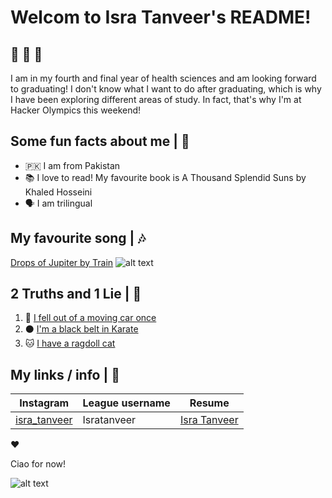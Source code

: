 # Welcom to Isra Tanveer's README!
## :test_tube: :pill: :syringe:
I am in my fourth and final year of health sciences and am looking forward to graduating! I don't know what I want to do after graduating, which is why I have been exploring different areas of study. In fact, that's why I'm at Hacker Olympics this weekend!

## Some fun facts about me | :woman:
- :pakistan: I am from Pakistan
- :books: I love to read! My favourite book is A Thousand Splendid Suns by Khaled Hosseini
- :speaking_head: I am trilingual

## My favourite song | :notes:
[Drops of Jupiter by Train](https://www.youtube.com/watch?v=7Xf-Lesrkuc)
![alt text](https://upload.wikimedia.org/wikipedia/en/9/9d/Train_Drops_of_Jupiter.jpg)

## 2 Truths and 1 Lie | 🤫
1. :car: [I fell out of a moving car once](https://www.westminster-abbey.org/media/4095/truth.jpg?anchor=center&mode=crop&width=1024&height=512&rnd=132084410060000000)
2. :black_circle: [I'm a black belt in Karate](https://www.looper.com/img/gallery/the-untold-truth-of-pinocchio/intro-1637802137.jpg) 
3. :cat: [I have a ragdoll cat](https://www.westminster-abbey.org/media/4095/truth.jpg?anchor=center&mode=crop&width=1024&height=512&rnd=132084410060000000)

## My links / info | 🔗
| Instagram | League username | Resume |
| --------------- | --------------- | --------------- |
| [isra_tanveer](https://www.instagram.com/isra_tanveer/) | Isratanveer | [Isra Tanveer](https://uwoca-my.sharepoint.com/:w:/g/personal/itanvee_uwo_ca/Ec6E3UxqNSlGrDux0BJgj4EBuVPkam8k4llcSfqm4bla8Q?e=bMvQnW) |

:heart:

Ciao for now!

![alt text](https://pics.me.me/thumb_bye-bye-bye-nsync-bye-bye-memes-memes-pics-52856939.png)